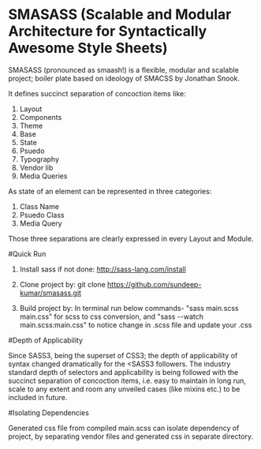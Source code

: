 # SMASASS (Scalable and Modular Architecture for Syntactically Awesome Style Sheets)

SMASASS (pronounced as smaash!) is a flexible, modular and scalable project; boiler plate based on ideology of SMACSS by Jonathan Snook.

It defines succinct separation of concoction items like:
1.	Layout
2.	Components
3.	Theme
4.	Base
5.	State
6.	Psuedo
7.	Typography
8.	Vendor lib
9.	Media Queries


As state of an element can be represented in three categories:
1. Class Name
2. Psuedo Class
3. Media Query

Those three separations are clearly expressed in every Layout and Module.

#Quick Run

1. Install sass if not done:
http://sass-lang.com/install

2. Clone project by:
git clone https://github.com/sundeep-kumar/smasass.git

3. Build project by:
In terminal run below commands-
"sass main.scss main.css" for scss to css conversion, and
"sass --watch main.scss:main.css" to notice change in .scss file and update your .css

#Depth of Applicability

Since SASS3, being the superset of CSS3; the depth of applicability of syntax changed dramatically for the <SASS3 followers. The industry standard depth of selectors and applicability is being followed with the succinct separation of concoction items, i.e. easy to maintain in long run, scale to any extent and room any unveiled cases (like mixins etc.) to be included in future.

#Isolating Dependencies

Generated css file from compiled main.scss can isolate dependency of project, by separating vendor files and generated css in separate directory. 
